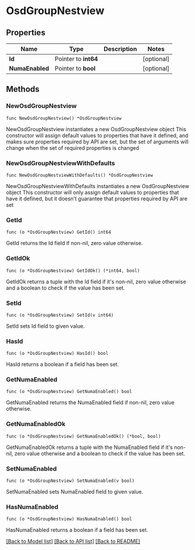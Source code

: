 # OsdGroupNestview

## Properties

Name | Type | Description | Notes
------------ | ------------- | ------------- | -------------
**Id** | Pointer to **int64** |  | [optional] 
**NumaEnabled** | Pointer to **bool** |  | [optional] 

## Methods

### NewOsdGroupNestview

`func NewOsdGroupNestview() *OsdGroupNestview`

NewOsdGroupNestview instantiates a new OsdGroupNestview object
This constructor will assign default values to properties that have it defined,
and makes sure properties required by API are set, but the set of arguments
will change when the set of required properties is changed

### NewOsdGroupNestviewWithDefaults

`func NewOsdGroupNestviewWithDefaults() *OsdGroupNestview`

NewOsdGroupNestviewWithDefaults instantiates a new OsdGroupNestview object
This constructor will only assign default values to properties that have it defined,
but it doesn't guarantee that properties required by API are set

### GetId

`func (o *OsdGroupNestview) GetId() int64`

GetId returns the Id field if non-nil, zero value otherwise.

### GetIdOk

`func (o *OsdGroupNestview) GetIdOk() (*int64, bool)`

GetIdOk returns a tuple with the Id field if it's non-nil, zero value otherwise
and a boolean to check if the value has been set.

### SetId

`func (o *OsdGroupNestview) SetId(v int64)`

SetId sets Id field to given value.

### HasId

`func (o *OsdGroupNestview) HasId() bool`

HasId returns a boolean if a field has been set.

### GetNumaEnabled

`func (o *OsdGroupNestview) GetNumaEnabled() bool`

GetNumaEnabled returns the NumaEnabled field if non-nil, zero value otherwise.

### GetNumaEnabledOk

`func (o *OsdGroupNestview) GetNumaEnabledOk() (*bool, bool)`

GetNumaEnabledOk returns a tuple with the NumaEnabled field if it's non-nil, zero value otherwise
and a boolean to check if the value has been set.

### SetNumaEnabled

`func (o *OsdGroupNestview) SetNumaEnabled(v bool)`

SetNumaEnabled sets NumaEnabled field to given value.

### HasNumaEnabled

`func (o *OsdGroupNestview) HasNumaEnabled() bool`

HasNumaEnabled returns a boolean if a field has been set.


[[Back to Model list]](../README.md#documentation-for-models) [[Back to API list]](../README.md#documentation-for-api-endpoints) [[Back to README]](../README.md)


